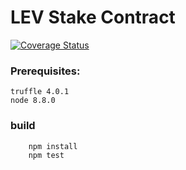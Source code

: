 # LEV Stake Contract
[![Coverage Status](https://coveralls.io/repos/github/tikonoff/staking-app/badge.svg?branch=alex)](https://coveralls.io/github/tikonoff/staking-app?branch=alex)

### Prerequisites:

```
truffle 4.0.1
node 8.8.0
```

### build
```
    npm install
    npm test
```

